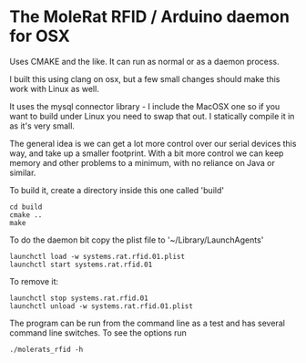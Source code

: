 # The MoleRat RFID / Arduino daemon for OSX

Uses CMAKE and the like. It can run as normal or as a daemon process. 

I built this using clang on osx, but a few small changes should make this work with Linux as well.

It uses the mysql connector library - I include the MacOSX one so if you want to build under Linux you need to swap that out. I statically compile it in as it's very small.

The general idea is we can get a lot more control over our serial devices this way, and take up a smaller footprint. With a bit more control we can keep memory and other problems to a minimum, with no reliance on Java or similar.

To build it, create a directory inside this one called 'build'

    cd build
    cmake ..
    make

To do the daemon bit copy the plist file to '~/Library/LaunchAgents'

    launchctl load -w systems.rat.rfid.01.plist
    launchctl start systems.rat.rfid.01

To remove it:
    
    launchctl stop systems.rat.rfid.01
    launchctl unload -w systems.rat.rfid.01.plist

The program can be run from the command line as a test and has several command line switches. To see the options run

    ./molerats_rfid -h
